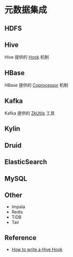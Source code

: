 # 元数据集成

## HDFS

## Hive

Hive 提供的 [Hook](https://github.com/apache/hive/blob/master/ql/src/java/org/apache/hadoop/hive/ql/hooks/Hook.java) 机制

## HBase

HBase 提供的 [Coprocessor](https://blogs.apache.org/hbase/entry/coprocessor_introduction) 机制

## Kafka

Kafka 提供的 [ZkUtils](https://github.com/apache/kafka/blob/2.3/core/src/main/scala/kafka/utils/ZkUtils.scala) 工具

## Kylin

## Druid

## ElasticSearch

## MySQL

## Other

- Impala
- Redis
- TiDB
- Tair

## Reference

- [How to write a Hive Hook](http://dharmeshkakadia.github.io/hive-hook/)